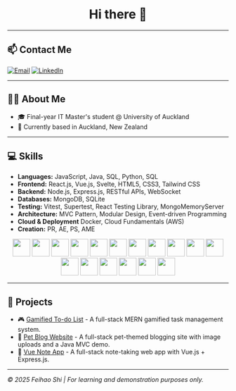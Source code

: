 <h1 align="center">Hi there 👋</h1>

---

## 📫 Contact Me

[![Email](https://img.shields.io/badge/Email-shifeihao@gmail.com-blue?style=flat-square&logo=gmail)](mailto:shifeihao@gmail.com)
[![LinkedIn](https://img.shields.io/badge/LinkedIn-Feihao%20Shi-blue?style=flat-square&logo=linkedin)](https://www.linkedin.com/in/your-link-here)

---

## 👨‍💻 About Me

- 🎓 Final-year IT Master's student @ University of Auckland
- 📍 Currently based in Auckland, New Zealand

---

## 💻 Skills

- **Languages:** JavaScript, Java, SQL, Python, SQL
- **Frontend:** React.js, Vue.js, Svelte, HTML5, CSS3, Tailwind CSS
- **Backend:** Node.js, Express.js, RESTful APIs, WebSocket
- **Databases:** MongoDB, SQLite
- **Testing:** Vitest, Supertest, React Testing Library, MongoMemoryServer
- **Architecture:** MVC Pattern, Modular Design, Event-driven Programming
- **Cloud & Deployment** Docker, Cloud Fundamentals (AWS)
- **Creation:** PR, AE, PS, AME

<p align="center">
  <!-- Languages -->
  <img src="https://cdn.jsdelivr.net/gh/devicons/devicon/icons/javascript/javascript-original.svg" width="40" height="40"/>
  <img src="https://cdn.jsdelivr.net/gh/devicons/devicon/icons/java/java-original.svg" width="40" height="40"/>
  <img src="https://cdn.jsdelivr.net/gh/devicons/devicon/icons/python/python-original.svg" width="40" height="40"/>
  <img src="https://cdn.jsdelivr.net/gh/devicons/devicon/icons/nodejs/nodejs-original.svg" width="40" height="40"/>
  <img src="https://cdn.jsdelivr.net/gh/devicons/devicon/icons/express/express-original.svg" width="40" height="40"/>
  <img src="https://cdn.jsdelivr.net/gh/devicons/devicon/icons/react/react-original.svg" width="40" height="40"/>
  <img src="https://cdn.jsdelivr.net/gh/devicons/devicon/icons/vuejs/vuejs-original.svg" width="40" height="40"/>
  <img src="https://cdn.jsdelivr.net/gh/devicons/devicon/icons/mongodb/mongodb-original.svg" width="40" height="40"/>
  <img src="https://cdn.jsdelivr.net/gh/devicons/devicon/icons/mysql/mysql-original.svg" width="40" height="40"/>
  <img src="https://cdn.jsdelivr.net/gh/devicons/devicon/icons/docker/docker-original.svg" width="40" height="40"/>
  <img src="https://cdn.jsdelivr.net/gh/devicons/devicon/icons/amazonwebservices/amazonwebservices-original-wordmark.svg" width="40" height="40"/>
  <img src="https://cdn.jsdelivr.net/gh/devicons/devicon/icons/github/github-original.svg" width="40" height="40"/>
  <img src="https://cdn.jsdelivr.net/gh/devicons/devicon/icons/git/git-original.svg" width="40" height="40"/>
  <img src="https://cdn.jsdelivr.net/gh/devicons/devicon/icons/vscode/vscode-original.svg" width="40" height="40"/>
  <img src="https://cdn.jsdelivr.net/gh/simple-icons/simple-icons/icons/adobephotoshop.svg" width="40" height="40"/>
  <img src="https://cdn.jsdelivr.net/gh/simple-icons/simple-icons/icons/adobeaftereffects.svg" width="40" height="40"/>
  <img src="https://cdn.jsdelivr.net/gh/simple-icons/simple-icons/icons/adobepremierepro.svg" width="40" height="40"/>
</p>

---

## 🚀 Projects

- 🎮 [Gamified To-do List](https://github.com/shifeihao/gamified-todo-app) - A full-stack MERN gamified task management system.
- 🐾 [Pet Blog Website](https://github.com/shifeihao/Pet-Blog) - A full-stack pet-themed blogging site with image uploads and a Java MVC demo.
- 🎯 [Vue Note App](https://github.com/shifeihao/vue-note-app) - A full-stack note-taking web app with Vue.js + Express.js.

---

_© 2025 Feihao Shi | For learning and demonstration purposes only._
